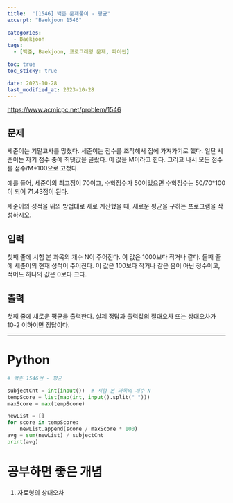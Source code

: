 ```yaml
---
title:  "[1546] 백준 문제풀이 - 평균"
excerpt: "Baekjoon 1546"

categories:
  - Baekjoon
tags:
  - [백준, Baekjoon, 프로그래밍 문제, 파이썬]

toc: true
toc_sticky: true

date: 2023-10-28
last_modified_at: 2023-10-28
---
```


https://www.acmicpc.net/problem/1546

## 문제
세준이는 기말고사를 망쳤다. 세준이는 점수를 조작해서 집에 가져가기로 했다. 일단 세준이는 자기 점수 중에 최댓값을 골랐다. 이 값을 M이라고 한다. 그리고 나서 모든 점수를 점수/M*100으로 고쳤다.

예를 들어, 세준이의 최고점이 70이고, 수학점수가 50이었으면 수학점수는 50/70*100이 되어 71.43점이 된다.

세준이의 성적을 위의 방법대로 새로 계산했을 때, 새로운 평균을 구하는 프로그램을 작성하시오.

## 입력
첫째 줄에 시험 본 과목의 개수 N이 주어진다. 이 값은 1000보다 작거나 같다. 둘째 줄에 세준이의 현재 성적이 주어진다. 이 값은 100보다 작거나 같은 음이 아닌 정수이고, 적어도 하나의 값은 0보다 크다.

## 출력
첫째 줄에 새로운 평균을 출력한다. 실제 정답과 출력값의 절대오차 또는 상대오차가 10-2 이하이면 정답이다.

------------------------

# Python

```py
# 백준 1546번 - 평균

subjectCnt = int(input())  # 시험 본 과목의 개수 N
tempScore = list(map(int, input().split(" ")))
maxScore = max(tempScore)

newList = []
for score in tempScore:
    newList.append(score / maxScore * 100)
avg = sum(newList) / subjectCnt
print(avg)
```

# 공부하면 좋은 개념

1. 자료형의 상대오차
